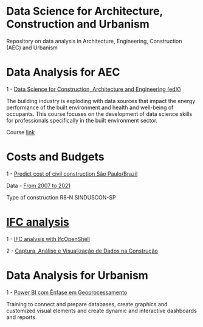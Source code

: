 # Data Science for Architecture, Construction and Urbanism

Repository on data analysis in Architecture, Engineering, Construction (AEC) and Urbanism

# Data Analysis for AEC

1 - [Data Science for Construction, Architecture and Engineering (edX)](https://github.com/renatogcruz/Data-science-for-architecture/tree/main/Data_science_for_AEC)

The building industry is exploding with data sources that impact the energy performance of the built environment and health and well-being of occupants. This course focuses on the development of data science skills for professionals specifically in the built environment sector.

Course [link](https://www.edx.org/course/Data-Science-for-Construction-Architecture-and-Engineering) 

# Costs and Budgets

1 - [Predict cost of civil construction São Paulo/Brazil](https://github.com/renatogcruz/Data-science-for-architecture/tree/main/custos_e_orcamentos/previsao_CUB)

Data - [From 2007 to 2021](https://sindusconsp.com.br/sdm_downloads/cub-serie-historica/)

Type of construction R8-N SINDUSCON-SP

# [IFC analysis](https://github.com/renatogcruz/Data-science-for-architecture/tree/main/ifc_analysis) 

1 - [IFC analysis with IfcOpenShell](https://github.com/renatogcruz/Data-science-for-architecture/tree/main/ifc_analysis/IFC_analysis_with_IfcOpenShell)


2 - [Captura, Análise e Visualização de Dados na Construção](https://github.com/renatogcruz/Data-science-for-architecture/tree/main/ifc_analysis/Captura_Analise_e_Visualizacao_de_Dados_na_Construcao)


# Data Analysis for Urbanism

1 - [Power BI com Ênfase em Geoprocessamento](https://github.com/renatogcruz/data_science_in_arch/tree/main/Power_bi_com_enfase_em_geoprocessamento)

Training to connect and prepare databases, create graphics and customized visual elements and create dynamic and interactive dashboards and reports.
